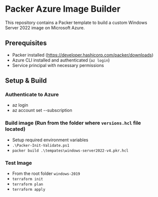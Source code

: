 # Packer Azure Image Builder

This repository contains a Packer template to build a custom Windows Server 2022 image on Microsoft Azure.

## Prerequisites

- Packer installed (https://developer.hashicorp.com/packer/downloads)
- Azure CLI installed and authenticated (`az login`)
- Service principal with necessary permissions

## Setup & Build

### Authenticate to Azure

- az login
- az account set --subscription <subscription-id>

### Build image (Run from the folder where `versions.hcl` file located)

- Setup required environment variables
- `.\Packer-Init-Validate.ps1`
- `packer build .\tempates\windows-server2022-v4.pkr.hcl`

### Test Image

- From the root folder `windows-2019`
- `terraform init`
- `terraform plan`
- `terraform apply`
